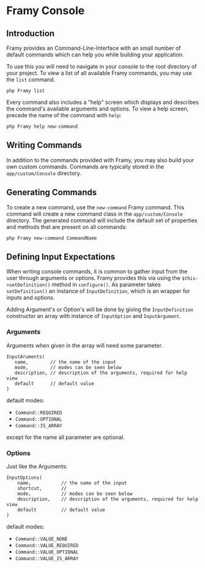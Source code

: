 # Framy Console
## Introduction
Framy provides an Command-Line-Interface with an small number of default commands which can help you while building your application.

To use this you will need to navigate in your console to the root directory of your project.
To view a list of all available Framy commands, you may use the `list` command.

```
php Framy list
```

Every command also includes a "help" screen which displays and describes the command's available arguments and options. To view a help screen, precede the name of the command with `help`:

```
php Framy help new-command
```

## Writing Commands

In addition to the commands provided with Framy, you may also build your own custom commands. Commands are typically stored in the `app/custom/Console` directory.

## Generating Commands

To create a new command, use the `new-command` Framy command. This command will create a new command class in the `app/custom/Console` directory. The generated command will include the default set of properties and methods that are present on all commands:

```
php Framy new-command CommandName
```

## Defining Input Expectations

When writing console commands, it is common to gather input from the user through arguments or options.
Framy provides this via using the `$this->setDefinition()` method in `configure()`. As parameter takes `setDefinition()` an instance of `InputDefinition`, which is an wrapper for inputs and options.

Adding Argument's or Option's will be done by giving the `InputDefinition` constructor an array with instance of `InputOption` and `InputArgument`.  

### Arguments

Arguments when given in the array will need some parameter.

```
InputAruments(
   name,        // the name of the input
   mode,        // modes can be seen below
   description, // description of the arguments, required for help view
   default      // default value
)
```

default modes:
- `Command::REQUIRED`
- `Command::OPTIONAL`
- `Command::IS_ARRAY`

except for the name all parameter are optional.

### Options

Just like the Arguments:

```
InputOptions(
    name,           // the name of the input
    shortcut,       // 
    mode,           // modes can be seen below
    description,    // description of the arguments, required for help view
    default         // default value
)
```

default modes:
- `Command::VALUE_NONE` 
- `Command::VALUE_REQUIRED` 
- `Command::VALUE_OPTIONAL` 
- `Command::VALUE_IS_ARRAY` 